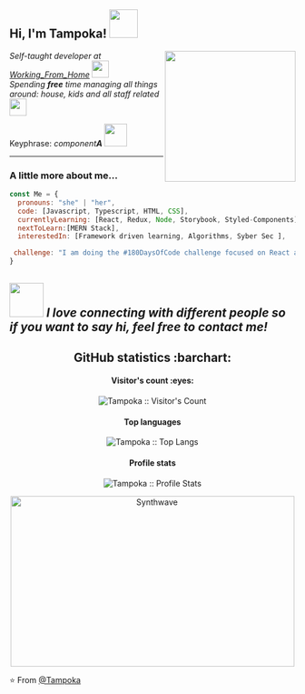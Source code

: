 <h2> Hi, I'm Tampoka! <img src="https://media.giphy.com/media/mGcNjsfWAjY5AEZNw6/giphy.gif" width="50"></h2>
<img align='right' src="https://media.giphy.com/media/BferOKonYOspm28AiB/giphy.gif" width="230">
<p><em>Self-taught developer at <a href="">Working_From_Home</a> <img src="https://media.giphy.com/media/WUlplcMpOCEmTGBtBW/giphy.gif" width="30">
  </br>Spending <b>free</b> time managing all things around: house, kids and all staff related <img src="https://media.giphy.com/media/fYSnHlufseco8Fh93Z/giphy.gif" width="30"> 
</em></p>
<p>Keyphrase: <em>component<b>A</b></em> <img src="https://media.giphy.com/media/l1J9MT9T0ZG2xvWCc/giphy.gif" width="40"></p>
<hr>

<!-- [![Twitter: flusk20](https://img.shields.io/twitter/follow/flusk20?style=social)](https://twitter.com/flusk20)
[![Linkedin: Olga Bajetha](https://img.shields.io/badge/--blue?style=flat-square&logo=Linkedin&logoColor=white&link=https://www.linkedin.com/in/olga-bajetha-b16a54211/)](https://www.linkedin.com/in/olga-bajetha-b16a54211/)
[![GitHub Tampoka](https://img.shields.io/github/followers/tampoka?label=follow&style=social)](https://github.com/Tampoka) -->


###  A little more about me...  

```javascript
const Me = {
  pronouns: "she" | "her",
  code: [Javascript, Typescript, HTML, CSS],
  currentlyLearning: [React, Redux, Node, Storybook, Styled-Components],
  nextToLearn:[MERN Stack],
  interestedIn: [Framework driven learning, Algorithms, Syber Sec ],

 challenge: "I am doing the #180DaysOfCode challenge focused on React and Typescript"
}
```

<img src="https://media.giphy.com/media/cLAcEsubTdXncWf7Fz/giphy.gif" width="60"> <em><b>I love connecting with different people</b> so if you want to say <b>hi, feel free to contact me!</b></em>
---


<h2 align="center">GitHub statistics :barchart:</h2>

<h4 align="center">Visitor's count :eyes:</h4>

<p align="center"><img src="https://profile-counter.glitch.me/{Tampoka}/count.svg" alt="Tampoka :: Visitor's Count" /></p>

<h4 align="center">Top languages</h4>

<p align="center"><img src="https://github-readme-stats.vercel.app/api/top-langs/?username=Tampoka&langs_count=10&theme=tokyonight&layout=compact" alt="Tampoka :: Top Langs" /></p>

<h4 align="center">Profile stats</h4>

<p align="center"><img src="https://github-readme-stats.vercel.app/api?username=Tampoka&show_icons=true&theme=synthwave" alt="Tampoka :: Profile Stats" /></p>

<p align="center"><img src="https://thumbs.gfycat.com/GoodnaturedFondGaur-size_restricted.gif" alt="Synthwave" height="300" width="500"></p>


⭐️ From [@Tampoka](https://github.com/Tampoka)
